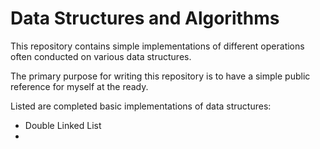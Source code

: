 # Data Structures and Algorithms

This repository contains simple implementations of different operations often
conducted on various data structures.

The primary purpose for writing this repository is to have a simple public
reference for myself at the ready.

Listed are completed basic implementations of data structures:

- Double Linked List
- 
